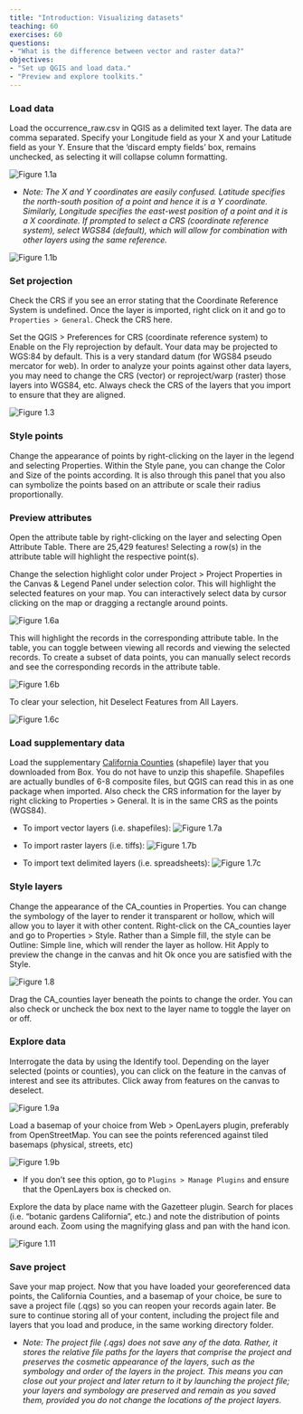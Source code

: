 ```yaml
---
title: "Introduction: Visualizing datasets"
teaching: 60
exercises: 60
questions:
- "What is the difference between vector and raster data?"
objectives:
- "Set up QGIS and load data."
- "Preview and explore toolkits."
---
```

### Load data
Load the occurrence_raw.csv in QGIS as a delimited text layer. 
The data are comma separated. Specify your Longitude field as your X and your Latitude field as your Y. Ensure that the ‘discard empty fields’ box, remains unchecked, as selecting it will collapse column formatting.

![Figure 1.1a](QGIS-nhcdata-lesson/fig/1.1a.png)

* <i>Note: The X and Y coordinates are easily confused. Latitude specifies the north-south position of a point and hence it is a Y coordinate. Similarly, Longitude specifies the east-west position of a point and it is a X coordinate. If prompted to select a CRS (coordinate reference system), select WGS84 (default), which will allow for combination with other layers using the same reference.</i>

![Figure 1.1b](QGIS-nhcdata-lesson/fig/1.1b.png)

### Set projection
Check the CRS if you see an error stating that the Coordinate Reference System is undefined. Once the layer is imported, right click on it and go to `Properties > General`. Check the CRS here. 

Set the QGIS > Preferences for CRS (coordinate reference system) to Enable on the Fly reprojection by default. Your data may be projected to WGS:84 by default. This is a very standard datum (for WGS84 pseudo mercator for web). In order to analyze your points against other data layers, you may need to change the CRS (vector) or reproject/warp (raster) those layers into WGS84, etc. Always check the CRS of the layers that you import to ensure that they are aligned.

![Figure 1.3](QGIS-nhcdata-lesson/fig/1.3.png)

### Style points
Change the appearance of points by right-clicking on the layer in the legend and selecting Properties. Within the Style pane, you can change the Color and Size of the points according. It is also through this panel that you also can symbolize the points based on an attribute or scale their radius proportionally.

### Preview attributes
Open the attribute table by right-clicking on the layer and selecting Open Attribute Table. There are 25,429 features! Selecting a row(s) in the attribute table will highlight the respective point(s).

Change the selection highlight color under Project > Project Properties in the Canvas & Legend Panel under selection color. This will highlight the selected features on your map. You can interactively select data by cursor clicking on the map or dragging a rectangle around points.

![Figure 1.6a](QGIS-nhcdata-lesson/fig/1.6a.png)

This will highlight the records in the corresponding attribute table. In the table, you can toggle between viewing all records and viewing the selected records. To create a subset of data points, you can manually select records and see the corresponding records in the attribute table. 

![Figure 1.6b](QGIS-nhcdata-lesson/fig/1.6b.png)

To clear your selection, hit Deselect Features from All Layers.

![Figure 1.6c](QGIS-nhcdata-lesson/fig/1.6c.png)

### Load supplementary data
Load the supplementary [California Counties](http://www.arcgis.com/home/item.html?id=2f227372477d4cddadc0cd0b002ec657) (shapefile) layer that you downloaded from Box. You do not have to unzip this shapefile. Shapefiles are actually bundles of 6-8 composite files, but QGIS can read this in as one package when imported. Also check the CRS information for the layer by right clicking to Properties > General. It is in the same CRS as the points (WGS84).

* To import vector layers (i.e. shapefiles): 
![Figure 1.7a](QGIS-nhcdata-lesson/fig/1.7a.png)

* To import raster layers (i.e. tiffs):
![Figure 1.7b](QGIS-nhcdata-lesson/fig/1.7b.png)

* To import text delimited layers (i.e. spreadsheets):
![Figure 1.7c](QGIS-nhcdata-lesson/fig/1.7c.png)

### Style layers
Change the appearance of the CA_counties in Properties. You can change the symbology of the layer to render it transparent or hollow, which will allow you to layer it with other content. Right-click on the CA_counties layer and go to Properties > Style. Rather than a Simple fill, the style can be Outline: Simple line, which will render the layer as hollow. Hit Apply to preview the change in the canvas and hit Ok once you are satisfied with the Style.

![Figure 1.8](QGIS-nhcdata-lesson/fig/1.8.png)

Drag the CA_counties layer beneath the points to change the order. You can also check or uncheck the box next to the layer name to toggle the layer on or off. 

### Explore data
Interrogate the data by using the Identify tool. Depending on the layer selected (points or counties), you can click on the feature in the canvas of interest and see its attributes. Click away from features on the canvas to deselect.

![Figure 1.9a](QGIS-nhcdata-lesson/fig/1.9a.png)

Load a basemap of your choice from Web >  OpenLayers plugin, preferably from OpenStreetMap. You can see the points referenced against tiled basemaps (physical, streets, etc)

![Figure 1.9b](QGIS-nhcdata-lesson/fig/1.9b.png)

* If you don’t see this option, go to `Plugins > Manage Plugins` and ensure that the OpenLayers box is checked on.

Explore the data by place name with the Gazetteer plugin. Search for places (i.e. “botanic gardens California”, etc.) and note the distribution of points around each. Zoom using the magnifying glass and pan with the hand icon.

![Figure 1.11](QGIS-nhcdata-lesson/fig/1.11.png)

### Save project
Save your map project. Now that you have loaded your georeferenced data points, the California Counties, and a basemap of your choice, be sure to save a project file (.qgs) so you can reopen your records again later. Be sure to continue storing all of your content, including the project file and layers that you load and produce, in the same working directory folder. 

* <i>Note: The project file (.qgs) does not save any of the data. Rather, it stores the relative file paths for the layers that comprise the project and preserves the cosmetic appearance of the layers, such as the symbology and order of the layers in the project. This means you can close out your project and later return to it by launching the project file; your layers and symbology are preserved and remain as you saved them, provided you do not change the locations of the project layers.</i>